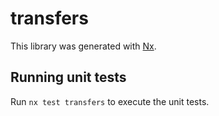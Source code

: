 # transfers

This library was generated with [Nx](https://nx.dev).

## Running unit tests

Run `nx test transfers` to execute the unit tests.
